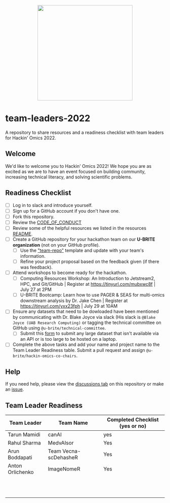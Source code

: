 <p align="center">
  <img
    width="300"
    height="300"
    src="logos/hackinomics_logo_green.png"
  >
</p>

# team-leaders-2022

A repository to share resources and a readiness checklist with team leaders for Hackin' Omics 2022.

## Welcome

We'd like to welcome you to Hackin' Omics 2022! We hope you are as excited as we are to have an event focused on building community, increasing technical literacy, and solving scientific problems.


## Readiness Checklist

- [ ] Log in to slack and introduce yourself.
- [ ] Sign up for a GitHub account if you don't have one.
- [ ] Fork this repository.
- [ ] Review the [CODE_OF_CONDUCT](CODE_OF_CONDUCT.md)
- [ ] Review some of the helpful resources we listed in the resources [README](https://github.com/u-brite/team-leaders-2022/blob/main/resources/README.md).
- [ ] Create a GitHub repository for your hackathon team on our **U-BRITE organization** (not on your GitHub profile).
    - [ ] Use the ["team-repo"](https://github.com/u-brite/team-repo-template) template and update with your team's information.
    - [ ] Refine your project proposal based on the feedback given (if there was feedback).
- [ ] Attend workshops to become ready for the hackathon.
    - [ ] Computing Resources Workshop: An Introduction to Jetstream2, HPC, and Git/GitHub | Register at https://tinyurl.com/mubxwc8f | July 27 at 2PM
    - [ ] U-BRITE Bootcamp: Learn how to use PAGER & SEAS for multi-omics downstream analysis by Dr. Jake Chen | Register at https://tinyurl.com/yxx23fph | July 29 at 10AM
- [ ] Ensure any datasets that need to be dowloaded have been mentioned by communicating with Dr. Blake Joyce via slack (His slack is `@Blake Joyce (UAB Research Computing)` or tagging the technical committee on GitHub using `@u-brite/technical-committee`.
  - [ ] Submit this [form](https://airtable.com/shrnpxEogyAzlRWGX) to submit any large dataset that isn't available via an API or is too large to be hosted on a laptop.
- [ ] Complete the above tasks and add your name and project name to the Team Leader Readiness table. Submit a pull request and assign `@u-brite/hackin-omics-co-chairs`.

## Help

If you need help, please view the [discussions tab](https://github.com/u-brite/team-leaders-2022/discussions) on this repository or make an [issue](https://github.com/u-brite/team-leaders-2022/issues/new).

## Team Leader Readiness

| Team Leader | Team Name | Completed Checklist (yes or no) |
|-------------|-----------|---------------------------------|
|Tarun Mamidi |   canAI   |            yes                  |
|Rahul Sharma |MedvAIsor  | Yes                             |
|Arun Boddapati| Team Vecna-scDehasheR|Yes                  |
|Anton Orlichenko | ImageNomeR |    Yes                     |
|             |           |                                 |
|             |           |                                 |
|             |           |                                 |
|             |           |                                 |
|             |           |                                 |
|             |           |                                 |
|             |           |                                 |
|             |           |                                 |
|             |           |                                 |
|             |           |                                 |
|             |           |                                 |
